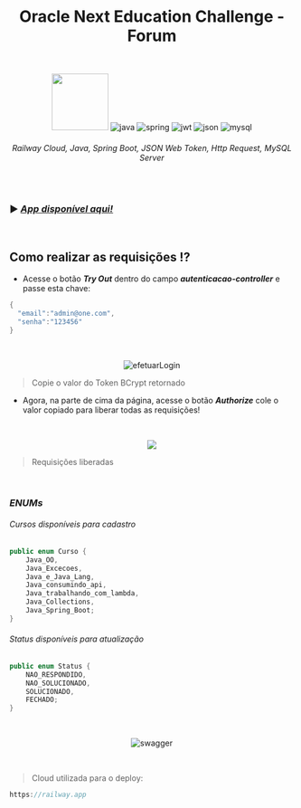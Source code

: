 <h1 align="center">Oracle Next Education Challenge - Forum </h1>

<br>

<div align="center">

<img width="100px" height="100px" src="https://railway.app/brand/logo-light.png"> ![java](https://github.com/loolcas/OracleNE-Forum/assets/118030896/56b6809f-726b-438a-8306-f0c2aa137452) ![spring](https://github.com/loolcas/OracleNE-Forum/assets/118030896/48f12733-0ba4-45eb-9b16-01479ddb99b5) ![jwt](https://github.com/loolcas/OracleNE-Forum/assets/118030896/f82adbfa-1052-4eef-9d44-85053969a39b) ![json](https://github.com/loolcas/OracleNE-Forum/assets/118030896/cd1c0b53-1a1b-4708-9254-0621040e1c10) ![mysql](https://github.com/loolcas/OracleNE-Forum/assets/118030896/852c7362-d081-499f-ab3a-8c578f1fc869)

###### *Railway Cloud, Java, Spring Boot, JSON Web Token, Http Request, MySQL Server*

</div>

<br>

### ▶ <a href="apirest-forum.up.railway.app/swagger-ui.html">***App disponível aqui!***</a>

<br>

## **Como realizar as requisições ⁉**
- Acesse o botão ***Try Out*** dentro do campo ***autenticacao-controller*** e passe esta chave:
```java
{
  "email":"admin@one.com",
  "senha":"123456"
}
```

<br>

<div align="center">
  
![efetuarLogin](https://i.imgur.com/8Kqm3sW.png)

</div>

> Copie o valor do Token BCrypt retornado

- Agora, na parte de cima da página, acesse o botão ***Authorize*** cole o valor copiado para liberar todas as requisições!

<br>

<div align="center">

![](https://i.imgur.com/oFJOwA2.png)

</div>

> Requisições liberadas

<br>

### ***ENUMs***

###### Cursos disponíveis para cadastro
```java
public enum Curso {
    Java_OO,
    Java_Excecoes,
    Java_e_Java_Lang,
    Java_consumindo_api,
    Java_trabalhando_com_lambda,
    Java_Collections,
    Java_Spring_Boot;
}
```
###### Status disponíveis para atualização
```java
public enum Status {
    NAO_RESPONDIDO,
    NAO_SOLUCIONADO,
    SOLUCIONADO,
    FECHADO;
}
```

<br>

<div align="center">

![swagger](https://i.imgur.com/gBGculH.png)
  
</div>

<br>

> Cloud utilizada para o deploy:
```java
https://railway.app
```
